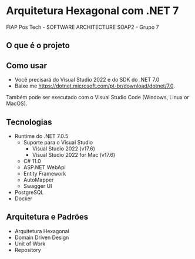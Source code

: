 # Arquitetura Hexagonal com .NET 7

FIAP Pos Tech - SOFTWARE ARCHITECTURE
SOAP2 - Grupo 7

## O que é o projeto


## Como usar

- Você precisará do Visual Studio 2022 e do SDK do .NET 7.0
- Baixe me https://dotnet.microsoft.com/pt-br/download/dotnet/7.0.

Também pode ser executado com o Visual Studio Code (Windows, Linux or MacOS).

## Tecnologias

- Runtime do .NET 7.0.5
    - Suporte para o Visual Studio
        - Visual Studio 2022 (v17.6)
        - Visual Studio 2022 for Mac (v17.6)
    - C# 11.0
    - ASP.NET WebApi
    - Entity Framework
    - AutoMapper
    - Swagger UI
- PostgreSQL 
- Docker

## Arquitetura e Padrões

- Arquitetura Hexagonal
- Domain Driven Design
- Unit of Work
- Repository